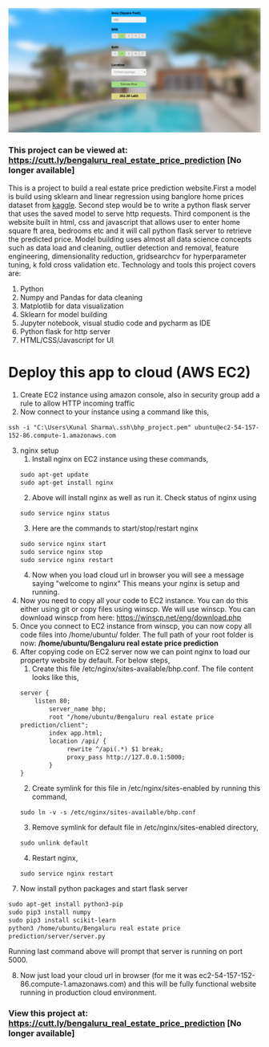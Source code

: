 ![](BHP_website.PNG)

### This project can be viewed at: https://cutt.ly/bengaluru_real_estate_price_prediction [No longer available]

This is a project to build a real estate price prediction website.First a model is build using sklearn and linear regression using banglore home prices dataset from [kaggle](https://www.kaggle.com/amitabhajoy/bengaluru-house-price-data). Second step would be to write a python flask server that uses the saved model to serve http requests. Third component is the website built in html, css and javascript that allows user to enter home square ft area, bedrooms etc and it will call python flask server to retrieve the predicted price. Model building uses almost all data science concepts such as data load and cleaning, outlier detection and removal, feature engineering, dimensionality reduction, gridsearchcv for hyperparameter tuning, k fold cross validation etc. Technology and tools this project covers are:

1. Python
2. Numpy and Pandas for data cleaning
3. Matplotlib for data visualization
4. Sklearn for model building
5. Jupyter notebook, visual studio code and pycharm as IDE
6. Python flask for http server
7. HTML/CSS/Javascript for UI

# Deploy this app to cloud (AWS EC2)

1. Create EC2 instance using amazon console, also in security group add a rule to allow HTTP incoming traffic
2. Now connect to your instance using a command like this,
```
ssh -i "C:\Users\Kunal Sharma\.ssh\bhp_project.pem" ubuntu@ec2-54-157-152-86.compute-1.amazonaws.com
```
3. nginx setup
   1. Install nginx on EC2 instance using these commands,
   ```
   sudo apt-get update
   sudo apt-get install nginx
   ```
   2. Above will install nginx as well as run it. Check status of nginx using
   ```
   sudo service nginx status
   ```
   3. Here are the commands to start/stop/restart nginx
   ```
   sudo service nginx start
   sudo service nginx stop
   sudo service nginx restart
   ```
   4. Now when you load cloud url in browser you will see a message saying "welcome to nginx" This means your nginx is setup and running.
4. Now you need to copy all your code to EC2 instance. You can do this either using git or copy files using winscp. We will use winscp. You can download winscp from here: https://winscp.net/eng/download.php
5. Once you connect to EC2 instance from winscp, you can now copy all code files into /home/ubuntu/ folder. The full path of your root folder is now: **/home/ubuntu/Bengaluru real estate price prediction**
6.  After copying code on EC2 server now we can point nginx to load our property website by default. For below steps,
    1. Create this file /etc/nginx/sites-available/bhp.conf. The file content looks like this,
    ```
    server {
	    listen 80;
            server_name bhp;
            root "/home/ubuntu/Bengaluru real estate price prediction/client";
            index app.html;
            location /api/ {
                 rewrite ^/api(.*) $1 break;
                 proxy_pass http://127.0.0.1:5000;
            }
    }
    ```
    2. Create symlink for this file in /etc/nginx/sites-enabled by running this command,
    ```
    sudo ln -v -s /etc/nginx/sites-available/bhp.conf
    ```
    3. Remove symlink for default file in /etc/nginx/sites-enabled directory,
    ```
    sudo unlink default
    ```
    4. Restart nginx,
    ```
    sudo service nginx restart
    ```
7. Now install python packages and start flask server
```
sudo apt-get install python3-pip
sudo pip3 install numpy
sudo pip3 install scikit-learn
python3 /home/ubuntu/Bengaluru real estate price prediction/server/server.py
```
Running last command above will prompt that server is running on port 5000.

8. Now just load your cloud url in browser (for me it was ec2-54-157-152-86.compute-1.amazonaws.com) and this will be fully functional website running in production cloud environment.
### View this project at: https://cutt.ly/bengaluru_real_estate_price_prediction [No longer available]
